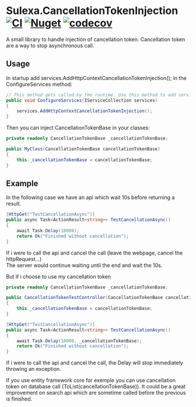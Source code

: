 # Sulexa.CancellationTokenInjection [![CI](https://github.com/Sulexa/Sulexa.CancellationTokenInjection/actions/workflows/CICD.yml/badge.svg?branch=main)](https://github.com/Sulexa/Sulexa.CancellationTokenInjection/actions/workflows/CICD.yml) [![Nuget](https://img.shields.io/nuget/v/Sulexa.CancellationTokenInjection.svg?style=flat)](https://www.nuget.org/packages/Sulexa.CancellationTokenInjection) [![codecov](https://codecov.io/gh/Sulexa/Sulexa.CancellationTokenInjection/branch/main/graph/badge.svg?token=4WQL6WPC4F)](https://codecov.io/gh/Sulexa/Sulexa.CancellationTokenInjection)

A small library to handle injection of cancellation token.
Cancellation token are a way to stop asynchronous call.

## Usage

In startup add services.AddHttpContextCancellationTokenInjection(); in the ConfigureServices method:

```csharp
// This method gets called by the runtime. Use this method to add services to the container.
public void ConfigureServices(IServiceCollection services)
{
    services.AddHttpContextCancellationTokenInjection();
}
```
Then you can inject CancellationTokenBase in your classes:
```csharp
private readonly CancellationTokenBase _cancellationTokenBase;

public MyClass(CancellationTokenBase cancellationTokenBase)
{
    this._cancellationTokenBase = cancellationTokenBase;
}
```

## Example

In the following case we have an api which wait 10s before returning a result.
```csharp
[HttpGet("TestCancellationAsync")]
public async Task<ActionResult<string>> TestCancellationAsync()
{
    await Task.Delay(10000);
    return Ok("Finished without cancellation");
}
```
If i were to call the api and cancel the call (leave the webpage, cancel the httpRequest...)  
The server would continue waiting until the end and wait the 10s.

But if i choose to use my cancellation token
```csharp
private readonly CancellationTokenBase _cancellationTokenBase;

public CancellationTokenTestController(CancellationTokenBase cancellationTokenBase)
{
    this._cancellationTokenBase = cancellationTokenBase;
}

[HttpGet("TestCancellationAsync")]
public async Task<ActionResult<string>> TestCancellationAsync()
{
    await Task.Delay(10000, _cancellationTokenBase);
    return Ok("Finished without cancellation");
}
```
If i were to call the api and cancel the call, the Delay will stop immediately throwing an exception.

If you use entity framework core for exemple you can use cancellation token on database call (ToList(cancellationTokenBase)).
It could be a great improvement on search api which are sometime called before the previous is finished.
